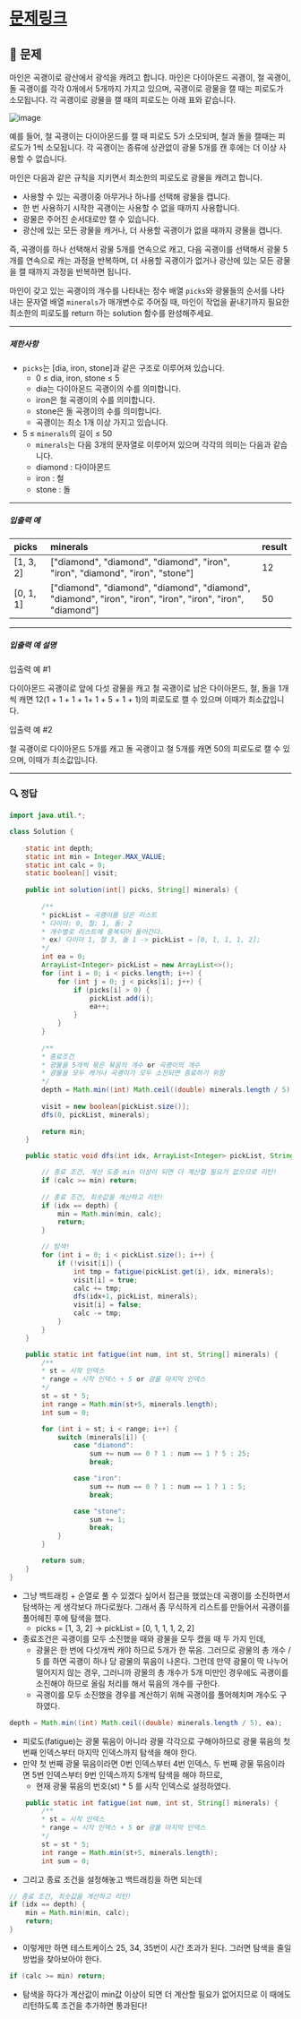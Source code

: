 # [문제링크](https://school.programmers.co.kr/learn/courses/30/lessons/172927)

## 📝 문제

마인은 곡괭이로 광산에서 광석을 캐려고 합니다. 마인은 다이아몬드 곡괭이, 철 곡괭이, 돌 곡괭이를 각각 0개에서 5개까지 가지고 있으며, 곡괭이로 광물을 캘 때는 피로도가 소모됩니다. 각 곡괭이로 광물을 캘 때의 피로도는 아래 표와 같습니다.

![image](https://user-images.githubusercontent.com/62426665/217975815-63c58d04-0421-4c39-85ce-17613b9c9389.png)

예를 들어, 철 곡괭이는 다이아몬드를 캘 때 피로도 5가 소모되며, 철과 돌을 캘때는 피로도가 1씩 소모됩니다. 각 곡괭이는 종류에 상관없이 광물 5개를 캔 후에는 더 이상 사용할 수 없습니다.

마인은 다음과 같은 규칙을 지키면서 최소한의 피로도로 광물을 캐려고 합니다.

-   사용할 수 있는 곡괭이중 아무거나 하나를 선택해 광물을 캡니다.
-   한 번 사용하기 시작한 곡괭이는 사용할 수 없을 때까지 사용합니다.
-   광물은 주어진 순서대로만 캘 수 있습니다.
-   광산에 있는 모든 광물을 캐거나, 더 사용할 곡괭이가 없을 때까지 광물을 캡니다.

즉, 곡괭이를 하나 선택해서 광물 5개를 연속으로 캐고, 다음 곡괭이를 선택해서 광물 5개를 연속으로 캐는 과정을 반복하며, 더 사용할 곡괭이가 없거나 광산에 있는 모든 광물을 캘 때까지 과정을 반복하면 됩니다.

마인이 갖고 있는 곡괭이의 개수를 나타내는 정수 배열 `picks`와 광물들의 순서를 나타내는 문자열 배열 `minerals`가 매개변수로 주어질 때, 마인이 작업을 끝내기까지 필요한 최소한의 피로도를 return 하는 solution 함수를 완성해주세요.

---

##### 제한사항

-   `picks`는 [dia, iron, stone]과 같은 구조로 이루어져 있습니다.
    -   0 ≤ dia, iron, stone ≤ 5
    -   dia는 다이아몬드 곡괭이의 수를 의미합니다.
    -   iron은 철 곡괭이의 수를 의미합니다.
    -   stone은 돌 곡괭이의 수를 의미합니다.
    -   곡괭이는 최소 1개 이상 가지고 있습니다.
-   5 ≤ `minerals`의 길이 ≤ 50
    -   `minerals`는 다음 3개의 문자열로 이루어져 있으며 각각의 의미는 다음과 같습니다.
    -   diamond : 다이아몬드
    -   iron : 철
    -   stone : 돌

---

##### 입출력 예

| picks     | minerals                                                                                                   | result |
|:--------- |:---------------------------------------------------------------------------------------------------------- |:------ |
| [1, 3, 2] | ["diamond", "diamond", "diamond", "iron", "iron", "diamond", "iron", "stone"]                              | 12     |
| [0, 1, 1] | ["diamond", "diamond", "diamond", "diamond", "diamond", "iron", "iron", "iron", "iron", "iron", "diamond"] | 50       |


---

##### 입출력 예 설명

입출력 예 #1

다이아몬드 곡괭이로 앞에 다섯 광물을 캐고 철 곡괭이로 남은 다이아몬드, 철, 돌을 1개씩 캐면 12(1 + 1 + 1 + 1+ 1 + 5 + 1 + 1)의 피로도로 캘 수 있으며 이때가 최소값입니다.

입출력 예 #2

철 곡괭이로 다이아몬드 5개를 캐고 돌 곡괭이고 철 5개를 캐면 50의 피로도로 캘 수 있으며, 이때가 최소값입니다.

---

### 🔍 정답

```java
import java.util.*;

class Solution {
    
    static int depth;
    static int min = Integer.MAX_VALUE;
    static int calc = 0;
    static boolean[] visit;
    
    public int solution(int[] picks, String[] minerals) {
        
        /**
        * pickList = 곡괭이를 담은 리스트
        * 다이아: 0, 철: 1, 돌: 2
        * 개수별로 리스트에 중복되어 들어간다.
        * ex) 다이아 1, 철 3, 돌 1 -> pickList = [0, 1, 1, 1, 2];
        */
        int ea = 0;
        ArrayList<Integer> pickList = new ArrayList<>();
        for (int i = 0; i < picks.length; i++) {
            for (int j = 0; j < picks[i]; j++) {
                if (picks[i] > 0) {
                    pickList.add(i);
                    ea++;
                }
            }
        }
        
        /**
        * 종료조건
        * 광물을 5개씩 묶은 묶음의 개수 or 곡괭이의 개수
        * 광물을 모두 캐거나 곡괭이가 모두 소진되면 종료하기 위함
        */
        depth = Math.min((int) Math.ceil((double) minerals.length / 5), ea);
  
        visit = new boolean[pickList.size()];        
        dfs(0, pickList, minerals);
        
        return min;
    }

    public static void dfs(int idx, ArrayList<Integer> pickList, String[] minerals) {

        // 종료 조건, 계산 도중 min 이상이 되면 더 계산할 필요가 없으므로 리턴!
        if (calc >= min) return;
        
        // 종료 조건, 최솟값을 계산하고 리턴!
        if (idx == depth) {
            min = Math.min(min, calc);
            return;
        }

        // 탐색!
        for (int i = 0; i < pickList.size(); i++) {
            if (!visit[i]) {
                int tmp = fatigue(pickList.get(i), idx, minerals);
                visit[i] = true;
                calc += tmp;
                dfs(idx+1, pickList, minerals);
                visit[i] = false;
                calc -= tmp;
            }
        }
    }

    public static int fatigue(int num, int st, String[] minerals) {
        /**
        * st = 시작 인덱스
        * range = 시작 인덱스 + 5 or 광물 마지막 인덱스
        */
        st = st * 5;
        int range = Math.min(st+5, minerals.length);
        int sum = 0;

        for (int i = st; i < range; i++) {
            switch (minerals[i]) {
                case "diamond":
                    sum += num == 0 ? 1 : num == 1 ? 5 : 25;
                    break;

                case "iron":
                    sum += num == 0 ? 1 : num == 1 ? 1 : 5;
                    break;

                case "stone":
                    sum += 1;
                    break;
            }
        }

        return sum;
    }
}
```
- 그냥 백트래킹 + 순열로 풀 수 있겠다 싶어서 접근을 했었는데 곡괭이를 소진하면서 탐색하는 게 생각보다 까다로웠다. 그래서 좀 무식하게 리스트를 만들어서 곡괭이를 풀어헤친 후에 탐색을 했다.
	- picks = [1, 3, 2] -> pickList = [0, 1, 1, 1, 2, 2]
- 종료조건은 곡괭이를 모두 소진했을 때와 광물을 모두 캤을 때 두 가지 인데,
	- 광물은 한 번에 다섯개씩 캐야 하므로 5개가 한 묶음. 그러므로 광물의 총 개수 / 5 를 하면 곡괭이 하나 당 광물의 묶음이 나온다. 그런데 만약 광물이 딱 나누어떨어지지 않는 경우, 그러니까 광물의 총 개수가 5개 미만인 경우에도 곡괭이를 소진해야 하므로 올림 처리를 해서 묶음의 개수를 구한다.
	- 곡괭이를 모두 소진했을 경우를 계산하기 위해 곡괭이를 풀어헤치며 개수도 구하였다.

```java
depth = Math.min((int) Math.ceil((double) minerals.length / 5), ea);
```

- 피로도(fatigue)는 광물 묶음이 아니라 광물 각각으로 구해야하므로 광물 묶음의 첫번째 인덱스부터 마지막 인덱스까지 탐색을 해야 한다.
- 만약 첫 번째 광물 묶음이라면 0번 인덱스부터 4번 인덱스, 두 번째 광물 묶음이라면 5번 인덱스부터 9번 인덱스까지 5개씩 탐색을 해야 하므로,
	- 현재 광물 묶음의 번호(st) * 5 를 시작 인덱스로 설정하였다.

```java
    public static int fatigue(int num, int st, String[] minerals) {
        /**
        * st = 시작 인덱스
        * range = 시작 인덱스 + 5 or 광물 마지막 인덱스
        */
        st = st * 5;
        int range = Math.min(st+5, minerals.length);
        int sum = 0;
```

- 그리고 종료 조건을 설정해놓고 백트래킹을 하면 되는데
```java
// 종료 조건, 최솟값을 계산하고 리턴!
if (idx == depth) {
	min = Math.min(min, calc);
	return;
}
```

- 이렇게만 하면 테스트케이스 25, 34, 35번이 시간 초과가 된다. 그러면 탐색을 줄일 방법을 찾아보아야 한다.

```java
if (calc >= min) return;
```
- 탐색을 하다가 계산값이 min값 이상이 되면 더 계산할 필요가 없어지므로 이 때에도 리턴하도록 조건을 추가하면 통과된다!